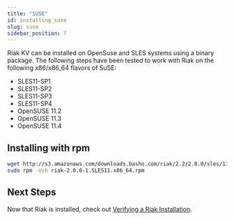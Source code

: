 ```yaml
---
title: "SUSE"
id: installing_suse
slug: suse 
sidebar_position: 7
---
```


[install verify]: ../../setup/installing/verify.md

Riak KV can be installed on OpenSuse and SLES systems using a binary package. The following steps have been tested to work with Riak on
the following x86/x86_64 flavors of SuSE:

* SLES11-SP1
* SLES11-SP2
* SLES11-SP3
* SLES11-SP4
* OpenSUSE 11.2
* OpenSUSE 11.3
* OpenSUSE 11.4

## Installing with rpm

```bash
wget http://s3.amazonaws.com/downloads.basho.com/riak/2.2/2.0.0/sles/11/riak-2.0.0-1.SLES11.x86_64.rpm
sudo rpm -Uvh riak-2.0.0-1.SLES11.x86_64.rpm
```

## Next Steps

Now that Riak is installed, check out [Verifying a Riak Installation][install verify].

